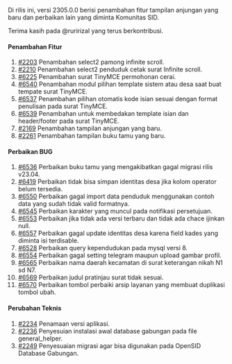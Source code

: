 Di rilis ini, versi 2305.0.0 berisi penambahan fitur tampilan anjungan yang baru dan perbaikan lain yang diminta Komunitas SID.

Terima kasih pada @ruririzal yang terus berkontribusi.

#### Penambahan Fitur

1. [#2203](https://github.com/OpenSID/premium/issues/2203) Penambahan select2 pamong infinite scroll.
2. [#2210](https://github.com/OpenSID/premium/issues/2210) Penambahan select2 penduduk cetak surat Infinite scroll.
3. [#6225](https://github.com/OpenSID/OpenSID/issues/6225) Penambahan surat TinyMCE permohonan cerai.
4. [#6540](https://github.com/OpenSID/OpenSID/issues/6540) Penambahan modul pilihan template sistem atau desa saat buat tempate surat TinyMCE.
5. [#6537](https://github.com/OpenSID/OpenSID/issues/6537) Penambahan pilihan otomatis kode isian sesuai dengan format penulisan pada surat TinyMCE.
6. [#6539](https://github.com/OpenSID/OpenSID/issues/6539) Penambahan untuk membedakan template isian dan header/footer pada surat TinyMCE.
7. [#2169](https://github.com/OpenSID/premium/issues/2169) Penambahan tampilan anjungan yang baru.
8. [#2261](https://github.com/OpenSID/premium/issues/2261) Penambahan tampilan buku tamu yang baru.

#### Perbaikan BUG

1. [#6536](https://github.com/OpenSID/OpenSID/issues/6536) Perbaikan buku tamu yang mengakibatkan gagal migrasi rilis v23.04.
2. [#6419](https://github.com/OpenSID/OpenSID/issues/6419) Perbaikan tidak bisa simpan identitas desa jika kolom operator belum tersedia.
3. [#6550](https://github.com/OpenSID/OpenSID/issues/6550) Perbaikan gagal import data penduduk menggunakan contoh data yang sudah tidak valid formatnya.
4. [#6545](https://github.com/OpenSID/OpenSID/issues/6545) Perbaikan karakter yang muncul pada notifikasi persetujuan.
5. [#6553](https://github.com/OpenSID/OpenSID/issues/6553) Perbaikan jika tidak ada versi terbaru dan tidak ada chace ijinkan null.
6. [#6557](https://github.com/OpenSID/OpenSID/issues/6557) Perbaikan gagal update identitas desa karena field kades yang diminta isi terdisable.
7. [#6528](https://github.com/OpenSID/OpenSID/issues/6528) Perbaikan query kependudukan pada mysql versi 8.
8. [#6554](https://github.com/OpenSID/OpenSID/issues/6554) Perbaikan gagal setting telegram maupun upload gambar profil.
9. [#6565](https://github.com/OpenSID/OpenSID/issues/6565) Perbaikan nama daerah kecamatan di surat keterangan nikah N1 sd N7.
10. [#6569](https://github.com/OpenSID/OpenSID/issues/6569) Perbaikan judul pratinjau surat tidak sesuai.
11. [#6570](https://github.com/OpenSID/OpenSID/issues/6570) Perbaikan tombol perbaiki arsip layanan yang membuat duplikasi tombol ubah.

#### Perubahan Teknis

1. [#2234](https://github.com/OpenSID/premium/issues/2234) Penamaan versi aplikasi.
2. [#2236](https://github.com/OpenSID/premium/issues/2236) Penyesuian instalasi awal database gabungan pada file general_helper.
3. [#2249](https://github.com/OpenSID/premium/issues/2249) Penyesuaian migrasi agar bisa digunakan pada OpenSID Database Gabungan.
